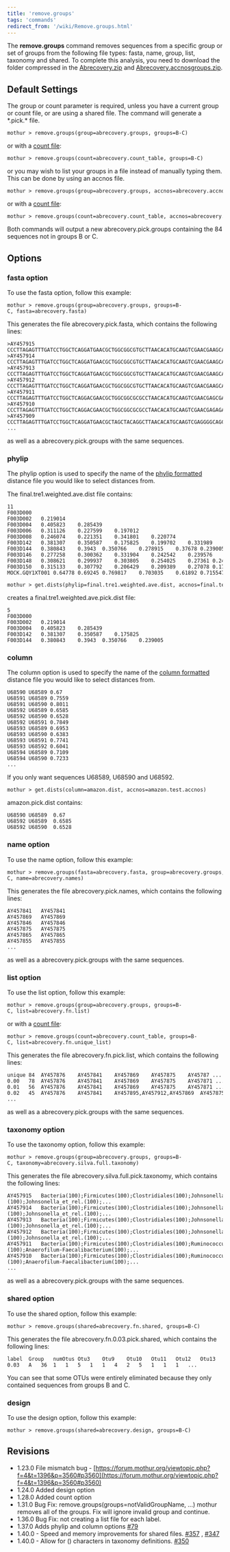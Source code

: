 ```yaml
---
title: 'remove.groups'
tags: 'commands'
redirect_from: '/wiki/Remove.groups.html'
---
```

The **remove.groups** command removes sequences
from a specific group or set of groups from the following file types:
fasta, name, group, list, taxonomy and shared. To complete this
analysis, you need to download the folder compressed in the [
Abrecovery.zip](https://mothur.s3.us-east-2.amazonaws.com/wiki/abrecovery.zip) and [
Abrecovery.accnosgroups.zip](https://mothur.s3.us-east-2.amazonaws.com/wiki/abrecovery.accnosgroups.zip).


## Default Settings

The group or count parameter is required, unless you have a current
group or count file, or are using a shared file. The command will
generate a \*.pick.\* file.

    mothur > remove.groups(group=abrecovery.groups, groups=B-C)

or with a [ count file](Count_File):

    mothur > remove.groups(count=abrecovery.count_table, groups=B-C)

or you may wish to list your groups in a file instead of manually typing
them. This can be done by using an accnos file.

    mothur > remove.groups(group=abrecovery.groups, accnos=abrecovery.accnosgroups) 

or with a [ count file](Count_File):

    mothur > remove.groups(count=abrecovery.count_table, accnos=abrecovery.accnosgroups) 

Both commands will output a new abrecovery.pick.groups containing the 84
sequences not in groups B or C.

## Options

### fasta option

To use the fasta option, follow this example:

    mothur > remove.groups(group=abrecovery.groups, groups=B-C, fasta=abrecovery.fasta)

This generates the file abrecovery.pick.fasta, which contains the
following lines:

    >AY457915
    CCCTTAGAGTTTGATCCTGGCTCAGGATGAACGCTGGCGGCGTGCTTAACACATGCAAGTCGAACGAAGCATTTAAG...
    >AY457914
    CCCTTAGAGTTTGATCCTGGCTCAGGATGAACGCTGGCGGCGTGCTTAACACATGCAAGTCGAACGAAGCATTTAGAA...
    >AY457913
    CCCTTAGAGTTTGATCCTGGCTCAGGATGAACGCTGGCGGCGTGCTTAACACATGCAAGTCGAACGAAGCACTTTTAC...
    >AY457912
    CCCTTAGAGTTTGATCCTGGCTCAGGATGAACGCTGGCGGCGTGCTTAACACATGCAAGTCGAACGAAGCATTTGCGA...
    >AY457911
    CCCTTAGAGTTTGATCCTGGCTCAGGACGAACGCTGGCGGCGCGCCTAACACATGCAAGTCGAACGAGCGAGAGAGAG...
    >AY457910
    CCCTTAGAGTTTGATCCTGGCTCAGGACGAACGCTGGCGGCGCGCCTAACACATGCAAGTCGAACGAGAGAGAGGGAG...
    >AY457909
    CCCTTAGAGTTTGATCCTGGCTCAGGATGAACGCTAGCTACAGGCTTAACACATGCAAGTCGAGGGGCAGCATGGTCT...
    ...

as well as a abrecovery.pick.groups with the same sequences.

### phylip

The phylip option is used to specify the name of the [ phylip
formatted](phylip-formatted_distance_matrix) distance file
you would like to select distances from.

The final.tre1.weighted.ave.dist file contains:

    11
    F003D000   
    F003D002   0.219014    
    F003D004   0.405823    0.285439    
    F003D006   0.311126    0.227599    0.197012    
    F003D008   0.246074    0.221351    0.341801    0.220774    
    F003D142   0.381307    0.350587    0.175825    0.199702    0.331989    
    F003D144   0.380843    0.3943  0.350766    0.278915    0.37678 0.239005    
    F003D146   0.277258    0.300362    0.331904    0.242542    0.239576    0.246918    0.160718    
    F003D148   0.308621    0.299937    0.303805    0.254025    0.27361 0.246377    0.15778 0.120112    
    F003D150   0.315133    0.307792    0.206429    0.209389    0.27078 0.179998    0.260263    0.217917    0.195339    
    MOCK.GQY1XT001 0.64778 0.69245 0.769817    0.703035    0.61892 0.715547    0.662322    0.613735    0.648762    0.716918    

    mothur > get.dists(phylip=final.tre1.weighted.ave.dist, accnos=final.test.accnos)

creates a final.tre1.weighted.ave.pick.dist file:

    5
    F003D000   
    F003D002   0.219014    
    F003D004   0.405823    0.285439    
    F003D142   0.381307    0.350587    0.175825    
    F003D144   0.380843    0.3943  0.350766    0.239005    

### column

The column option is used to specify the name of the [ column
formatted](column-formatted_distance_matrix) distance file
you would like to select distances from.

    U68590 U68589 0.67
    U68591 U68589 0.7559
    U68591 U68590 0.8011
    U68592 U68589 0.6585
    U68592 U68590 0.6528
    U68592 U68591 0.7849
    U68593 U68589 0.6953
    U68593 U68590 0.6383
    U68593 U68591 0.7741
    U68593 U68592 0.6041
    U68594 U68589 0.7109
    U68594 U68590 0.7233
    ...

If you only want sequences U68589, U68590 and U68592.

    mothur > get.dists(column=amazon.dist, accnos=amazon.test.accnos)

amazon.pick.dist contains:

    U68590 U68589  0.67
    U68592 U68589  0.6585
    U68592 U68590  0.6528


### name option

To use the name option, follow this example:

    mothur > remove.groups(fasta=abrecovery.fasta, group=abrecovery.groups, groups=B-C, name=abrecovery.names)

This generates the file abrecovery.pick.names, which contains the
following lines:

    AY457841   AY457841
    AY457869   AY457869
    AY457846   AY457846
    AY457875   AY457875
    AY457865   AY457865
    AY457855   AY457855
    ...

as well as a abrecovery.pick.groups with the same sequences.

### list option

To use the list option, follow this example:

    mothur > remove.groups(group=abrecovery.groups, groups=B-C, list=abrecovery.fn.list)

or with a [ count file](Count_File):

    mothur > remove.groups(count=abrecovery.count_table, groups=B-C, list=abrecovery.fn.unique_list)

This generates the file abrecovery.fn.pick.list, which contains the
following lines:

    unique 84  AY457876    AY457841    AY457869    AY457875    AY45787 ... 
    0.00   78  AY457876    AY457841    AY457869    AY457875    AY457871 ...    
    0.01   56  AY457876    AY457841    AY457869    AY457875    AY457871 ...
    0.02   45  AY457876    AY457841    AY457895,AY457912,AY457869  AY457875 ...    
    ...

as well as a abrecovery.pick.groups with the same sequences.

### taxonomy option

To use the taxonomy option, follow this example:

    mothur > remove.groups(group=abrecovery.groups, groups=B-C, taxonomy=abrecovery.silva.full.taxonomy)

This generates the file abrecovery.silva.full.pick.taxonomy, which
contains the following lines:

    AY457915   Bacteria(100);Firmicutes(100);Clostridiales(100);Johnsonella_et_rel.(100);Johnsonella_et_rel.(100);...
    AY457914   Bacteria(100);Firmicutes(100);Clostridiales(100);Johnsonella_et_rel.(100);Johnsonella_et_rel.(100);...
    AY457913   Bacteria(100);Firmicutes(100);Clostridiales(100);Johnsonella_et_rel.(100);Johnsonella_et_rel.(100);...
    AY457912   Bacteria(100);Firmicutes(100);Clostridiales(100);Johnsonella_et_rel.(100);Johnsonella_et_rel.(100);...
    AY457911   Bacteria(100);Firmicutes(100);Clostridiales(100);Ruminococcus_et_rel.(100);Anaerofilum-Faecalibacterium(100);...
    AY457910   Bacteria(100);Firmicutes(100);Clostridiales(100);Ruminococcus_et_rel.(100);Anaerofilum-Faecalibacterium(100);...
    ...

as well as a abrecovery.pick.groups with the same sequences.

### shared option

To use the shared option, follow this example:

    mothur > remove.groups(shared=abrecovery.fn.shared, groups=B-C)

This generates the file abrecovery.fn.0.03.pick.shared, which contains
the following lines:

    label  Group   numOtus Otu3    Otu9    Otu10   Otu11   Otu12   Otu13   Otu14   Otu15   Otu16   Otu18   Otu19 ...   
    0.03   A   36  1   1   5   1   1   4   2   5   1   1   1   ...

You can see that some OTUs were entirely eliminated because they only
contained sequences from groups B and C.

### design

To use the design option, follow this example:

    mothur > remove.groups(shared=abrecovery.design, groups=B-C)

## Revisions

-   1.23.0 File mismatch bug -
    [https://forum.mothur.org/viewtopic.php?f=4&t=1396&p=3560#p3560](https://forum.mothur.org/viewtopic.php?f=4&t=1396&p=3560#p3560)
-   1.24.0 Added design option
-   1.28.0 Added count option
-   1.31.0 Bug Fix: remove.groups(groups=notValidGroupName, \...) mothur
    removes all of the groups. Fix will ignore invalid group and
    continue.
-   1.36.0 Bug Fix: not creating a list file for each label.
-   1.37.0 Adds phylip and column options
    [\#79](https://github.com/mothur/mothur/issues/79)
-   1.40.0 - Speed and memory improvements for shared files.
    [\#357](https://github.com/mothur/mothur/issues/357) ,
    [\#347](https://github.com/mothur/mothur/issues/347)
-   1.40.0 - Allow for () characters in taxonomy definitions.
    [\#350](https://github.com/mothur/mothur/issues/350)


